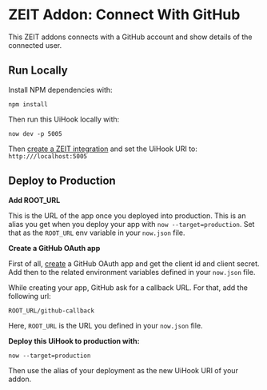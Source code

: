 # ZEIT Addon: Connect With GitHub

This ZEIT addons connects with a GitHub account and show details of the connected user.

## Run Locally

Install NPM dependencies with:

```
npm install
```

Then run this UiHook locally with:

```
now dev -p 5005
```

Then [create a ZEIT integration](https://zeit.co/docs/integrations) and set the UiHook URI to: `http:///localhost:5005`

## Deploy to Production

**Add ROOT_URL**

This is the URL of the app once you deployed into production. This is an alias you get when you deploy your app with `now --target=production`.
Set that as the `ROOT_URL` env variable in your `now.json` file.

**Create a GitHub OAuth app**

First of all, [create](https://developer.github.com/apps/building-oauth-apps/creating-an-oauth-app/) a GitHub OAuth app and get the client id and client secret.
Add then to the related environment variables defined in your `now.json` file.

While creating your app, GitHub ask for a callback URL. For that, add the following url:

```
ROOT_URL/github-callback
```
Here, `ROOT_URL` is the URL you defined in your `now.json` file.

**Deploy this UiHook to production with:**

```
now --target=production
```

Then use the alias of your deployment as the new UiHook URI of your addon.
